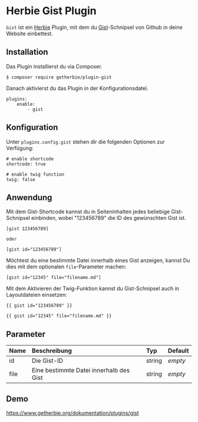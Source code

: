 # Herbie Gist Plugin

`Gist` ist ein [Herbie](http://github.com/getherbie/herbie) Plugin, mit dem du [Gist](https://gist.github.com)-Schnipsel 
von Github in deine Website einbettest.


## Installation

Das Plugin installierst du via Composer.

	$ composer require getherbie/plugin-gist

Danach aktivierst du das Plugin in der Konfigurationsdatei.

    plugins:
        enable:
            - gist


## Konfiguration

Unter `plugins.config.gist` stehen dir die folgenden Optionen zur Verfügung:

    # enable shortcode
    shortcode: true
    
    # enable twig function
    twig: false


## Anwendung

Mit dem Gist-Shortcode kannst du in Seiteninhalten jedes beliebige Gist-Schnipsel einbinden, wobei "123456789" die ID 
des gewünschten Gist ist.

    [gist 123456789]
    
    oder
    
    [gist id="123456789"]    

Möchtest du eine bestimmte Datei innerhalb eines Gist anzeigen, kannst Du dies mit dem optionalen `file`-Parameter 
machen: 

    [gist id="12345" file="filename.md"]
    
Mit dem Aktivieren der Twig-Funktion kannst du Gist-Schnipsel auch in Layoutdateien einsetzen:
     
    {{ gist id="123456789" }}    

    {{ gist id="12345" file="filename.md" }}


## Parameter

Name        | Beschreibung                              | Typ       | Default
:---------- | :-----------------------------------------| :-------- | :------
id          | Die Gist-ID                               | string    |  *empty*
file        | Eine bestimmte Datei innerhalb des Gist   | string    |  *empty*


## Demo

<https://www.getherbie.org/dokumentation/plugins/gist>
